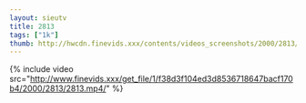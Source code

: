 ```yaml
--- 
layout: sieutv
title: 2813
tags: ["1k"]
thumb: http://hwcdn.finevids.xxx/contents/videos_screenshots/2000/2813/preview.mp4.jpg
---
```

{% include video src="http://www.finevids.xxx/get_file/1/f38d3f104ed3d8536718647bacf170b4/2000/2813/2813.mp4/" %} 
